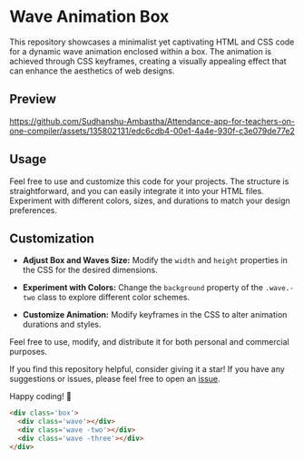 # Wave Animation Box

This repository showcases a minimalist yet captivating HTML and CSS code for a dynamic wave animation enclosed within a box. The animation is achieved through CSS keyframes, creating a visually appealing effect that can enhance the aesthetics of web designs.

## Preview
https://github.com/Sudhanshu-Ambastha/Attendance-app-for-teachers-on-one-compiler/assets/135802131/edc6cdb4-00e1-4a4e-930f-c3e079de77e2

## Usage
Feel free to use and customize this code for your projects. The structure is straightforward, and you can easily integrate it into your HTML files. Experiment with different colors, sizes, and durations to match your design preferences.

## Customization

- **Adjust Box and Waves Size:** Modify the `width` and `height` properties in the CSS for the desired dimensions.

- **Experiment with Colors:** Change the `background` property of the `.wave.-two` class to explore different color schemes.

- **Customize Animation:** Modify keyframes in the CSS to alter animation durations and styles.

Feel free to use, modify, and distribute it for both personal and commercial purposes.

If you find this repository helpful, consider giving it a star! If you have any suggestions or issues, please feel free to open an [issue](https://github.com/yourusername/wave-animation-box/issues).

Happy coding! 🚀

```html
<div class='box'>
  <div class='wave'></div>
  <div class='wave -two'></div>
  <div class='wave -three'></div> 
</div>